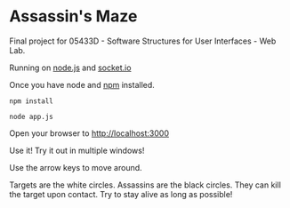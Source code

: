 Assassin's Maze
==========

Final project for 05433D - Software Structures for User Interfaces - Web Lab.

Running on [node.js](http://nodejs.org/) and [socket.io](http://socket.io/)

Once you have node and [npm](http://npmjs.org/) installed.

`npm install`

`node app.js`

Open your browser to [http://localhost:3000](http://localhost:3000)

Use it! Try it out in multiple windows!

Use the arrow keys to move around.

Targets are the white circles. Assassins are the black circles. They can kill the target upon contact. Try to stay alive as long as possible!